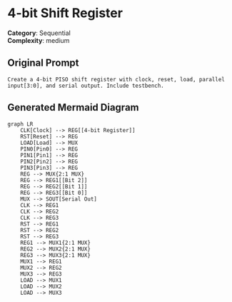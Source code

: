 # 4-bit Shift Register

**Category**: Sequential  
**Complexity**: medium

## Original Prompt

```
Create a 4-bit PISO shift register with clock, reset, load, parallel input[3:0], and serial output. Include testbench.
```

## Generated Mermaid Diagram

```mermaid
graph LR
    CLK[Clock] --> REG[[4-bit Register]]
    RST[Reset] --> REG
    LOAD[Load] --> MUX
    PIN0[Pin0] --> REG
    PIN1[Pin1] --> REG
    PIN2[Pin2] --> REG
    PIN3[Pin3] --> REG
    REG --> MUX{2:1 MUX}
    REG --> REG1[[Bit 2]]
    REG --> REG2[[Bit 1]]
    REG --> REG3[[Bit 0]]
    MUX --> SOUT[Serial Out]
    CLK --> REG1
    CLK --> REG2
    CLK --> REG3
    RST --> REG1
    RST --> REG2
    RST --> REG3
    REG1 --> MUX1{2:1 MUX}
    REG2 --> MUX2{2:1 MUX}
    REG3 --> MUX3{2:1 MUX}
    MUX1 --> REG1
    MUX2 --> REG2
    MUX3 --> REG3
    LOAD --> MUX1
    LOAD --> MUX2
    LOAD --> MUX3
```
